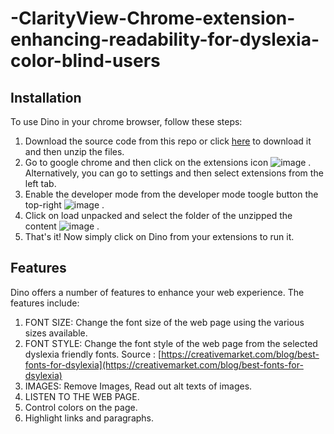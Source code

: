 # -ClarityView-Chrome-extension-enhancing-readability-for-dyslexia-color-blind-users

## Installation

To use Dino in your chrome browser, follow these steps:
1. Download the source code from this repo or click [here](https://github.com/developer-diganta/Dino/archive/refs/heads/main.zip) to download it and then unzip the files.
2. Go to google chrome and then click on the extensions icon ![image](https://user-images.githubusercontent.com/65999534/185781474-0fd72351-4424-41a2-aaa1-471364032b2d.png)
. Alternatively, you can go to settings and then select extensions from the left tab.
3. Enable the developer mode from the developer mode toogle button the top-right ![image](https://user-images.githubusercontent.com/65999534/185781496-046ed1d8-ad0d-43b4-9e99-b415aba52049.png)
.
4. Click on load unpacked and select the folder of the unzipped the content ![image](https://user-images.githubusercontent.com/65999534/185781513-3372b565-a6b8-43c0-997c-0cdaa1940074.png)
.
5. That's it! Now simply click on Dino from your extensions to run it.

## Features

Dino offers a number of features to enhance your web experience. The features include:
1. FONT SIZE: Change the font size of the web page using the various sizes available. 
2. FONT STYLE: Change the font style of the web page from the selected dyslexia friendly fonts. Source : [https://creativemarket.com/blog/best-fonts-for-dsylexia](https://creativemarket.com/blog/best-fonts-for-dsylexia)
3. IMAGES: Remove Images, Read out alt texts of images.
4. LISTEN TO THE WEB PAGE.
5. Control colors on the page.
6. Highlight links and paragraphs.
